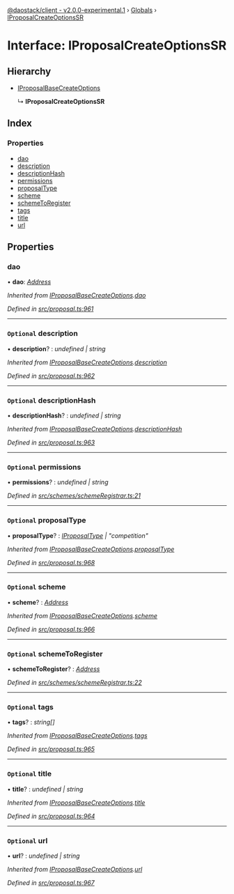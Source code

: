 [@daostack/client - v2.0.0-experimental.1](../README.md) › [Globals](../globals.md) › [IProposalCreateOptionsSR](iproposalcreateoptionssr.md)

# Interface: IProposalCreateOptionsSR

## Hierarchy

* [IProposalBaseCreateOptions](iproposalbasecreateoptions.md)

  ↳ **IProposalCreateOptionsSR**

## Index

### Properties

* [dao](iproposalcreateoptionssr.md#dao)
* [description](iproposalcreateoptionssr.md#optional-description)
* [descriptionHash](iproposalcreateoptionssr.md#optional-descriptionhash)
* [permissions](iproposalcreateoptionssr.md#optional-permissions)
* [proposalType](iproposalcreateoptionssr.md#optional-proposaltype)
* [scheme](iproposalcreateoptionssr.md#optional-scheme)
* [schemeToRegister](iproposalcreateoptionssr.md#optional-schemetoregister)
* [tags](iproposalcreateoptionssr.md#optional-tags)
* [title](iproposalcreateoptionssr.md#optional-title)
* [url](iproposalcreateoptionssr.md#optional-url)

## Properties

###  dao

• **dao**: *[Address](../globals.md#address)*

*Inherited from [IProposalBaseCreateOptions](iproposalbasecreateoptions.md).[dao](iproposalbasecreateoptions.md#dao)*

*Defined in [src/proposal.ts:961](https://github.com/daostack/client/blob/6c661ff/src/proposal.ts#L961)*

___

### `Optional` description

• **description**? : *undefined | string*

*Inherited from [IProposalBaseCreateOptions](iproposalbasecreateoptions.md).[description](iproposalbasecreateoptions.md#optional-description)*

*Defined in [src/proposal.ts:962](https://github.com/daostack/client/blob/6c661ff/src/proposal.ts#L962)*

___

### `Optional` descriptionHash

• **descriptionHash**? : *undefined | string*

*Inherited from [IProposalBaseCreateOptions](iproposalbasecreateoptions.md).[descriptionHash](iproposalbasecreateoptions.md#optional-descriptionhash)*

*Defined in [src/proposal.ts:963](https://github.com/daostack/client/blob/6c661ff/src/proposal.ts#L963)*

___

### `Optional` permissions

• **permissions**? : *undefined | string*

*Defined in [src/schemes/schemeRegistrar.ts:21](https://github.com/daostack/client/blob/6c661ff/src/schemes/schemeRegistrar.ts#L21)*

___

### `Optional` proposalType

• **proposalType**? : *[IProposalType](../globals.md#const-iproposaltype) | "competition"*

*Inherited from [IProposalBaseCreateOptions](iproposalbasecreateoptions.md).[proposalType](iproposalbasecreateoptions.md#optional-proposaltype)*

*Defined in [src/proposal.ts:968](https://github.com/daostack/client/blob/6c661ff/src/proposal.ts#L968)*

___

### `Optional` scheme

• **scheme**? : *[Address](../globals.md#address)*

*Inherited from [IProposalBaseCreateOptions](iproposalbasecreateoptions.md).[scheme](iproposalbasecreateoptions.md#optional-scheme)*

*Defined in [src/proposal.ts:966](https://github.com/daostack/client/blob/6c661ff/src/proposal.ts#L966)*

___

### `Optional` schemeToRegister

• **schemeToRegister**? : *[Address](../globals.md#address)*

*Defined in [src/schemes/schemeRegistrar.ts:22](https://github.com/daostack/client/blob/6c661ff/src/schemes/schemeRegistrar.ts#L22)*

___

### `Optional` tags

• **tags**? : *string[]*

*Inherited from [IProposalBaseCreateOptions](iproposalbasecreateoptions.md).[tags](iproposalbasecreateoptions.md#optional-tags)*

*Defined in [src/proposal.ts:965](https://github.com/daostack/client/blob/6c661ff/src/proposal.ts#L965)*

___

### `Optional` title

• **title**? : *undefined | string*

*Inherited from [IProposalBaseCreateOptions](iproposalbasecreateoptions.md).[title](iproposalbasecreateoptions.md#optional-title)*

*Defined in [src/proposal.ts:964](https://github.com/daostack/client/blob/6c661ff/src/proposal.ts#L964)*

___

### `Optional` url

• **url**? : *undefined | string*

*Inherited from [IProposalBaseCreateOptions](iproposalbasecreateoptions.md).[url](iproposalbasecreateoptions.md#optional-url)*

*Defined in [src/proposal.ts:967](https://github.com/daostack/client/blob/6c661ff/src/proposal.ts#L967)*
